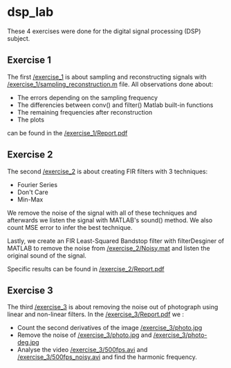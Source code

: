# dsp_lab

These 4 exercises were done for the digital signal processing (DSP) subject.
## Exercise 1
The first [/exercise_1](/exercise_1) is about sampling and reconstructing signals with [/exercise_1/sampling_reconstruction.m](/exercise_1/sampling_reconstruction.m) file. 
All observations done about:
- The errors depending on the sampling frequency
- The differencies between conv() and filter() Matlab built-in functions
- The remaining frequencies after reconstruction
- The plots

can be found in the  [/exercise_1/Report.pdf](/exercise_1/Report.pdf)

## Exercise 2
The second [/exercise_2](/exercise_2) is about creating FIR filters with 3 techniques:
- Fourier Series
- Don't Care
- Min-Max

We remove the noise of the signal with all of these techniques and afterwards we listen the signal with MATLAB's sound() method.
We also count MSE error to infer the best technique.

Lastly, we create an FIR Least-Squared Bandstop filter with filterDesginer of MATLAB to remove the noise from [/exercise_2/Noisy.mat](/exercise_2/Noisy.mat) and listen the original sound of the signal. 

Specific results can be found in [/exercise_2/Report.pdf](/exercise_2/Report.pdf)

## Exercise 3
The third [/exercise_3](/exercise_3) is about removing the noise out of photograph using linear and non-linear filters.
In the [/exercise_3/Report.pdf](/exercise_3/Report.pdf) we :
- Count the second derivatives of the image [/exercise_3/photo.jpg](/exercise_3/photo.jpg)
- Remove the noise of [/exercise_3/photo.jpg](/exercise_3/photo.jpg) and [/exercise_3/photo-deg.jpg](/exercise_3/photo-deg.jpg)
- Analyse the video [/exercise_3/500fps.avi](/exercise_3/500fps.avi) and [/exercise_3/500fps_noisy.avi](/exercise_3/500fps_noisy.avi) and find the harmonic frequency.
